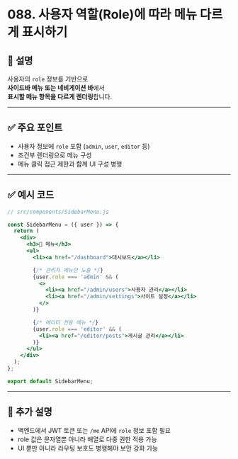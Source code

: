 # 088. 사용자 역할(Role)에 따라 메뉴 다르게 표시하기

## 📄 설명

사용자의 `role` 정보를 기반으로  
**사이드바 메뉴 또는 네비게이션 바**에서  
**표시할 메뉴 항목을 다르게 렌더링**합니다.

---

## ✅ 주요 포인트
- 사용자 정보에 `role` 포함 (`admin`, `user`, `editor` 등)
- 조건부 렌더링으로 메뉴 구성
- 메뉴 클릭 접근 제한과 함께 UI 구성 병행

---

## ✅ 예시 코드

```jsx
// src/components/SidebarMenu.js

const SidebarMenu = ({ user }) => {
  return (
    <div>
      <h3>📂 메뉴</h3>
      <ul>
        <li><a href="/dashboard">대시보드</a></li>

        {/* 관리자 메뉴만 노출 */}
        {user.role === 'admin' && (
          <>
            <li><a href="/admin/users">사용자 관리</a></li>
            <li><a href="/admin/settings">사이트 설정</a></li>
          </>
        )}

        {/* 에디터 전용 메뉴 */}
        {user.role === 'editor' && (
          <li><a href="/editor/posts">게시글 관리</a></li>
        )}
      </ul>
    </div>
  );
};

export default SidebarMenu;
```

---

## 📝 추가 설명
- 백엔드에서 JWT 토큰 또는 `/me` API에 `role` 정보 포함 필요
- role 값은 문자열뿐 아니라 배열로 다중 권한 적용 가능
- UI 뿐만 아니라 라우팅 보호도 병행해야 보안 강화 가능
